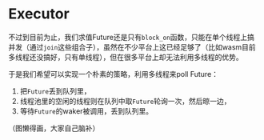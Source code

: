 # Executor

不过到目前为止，我们求值Future还是只有`block_on`函数，只能在单个线程上搞并发（通过`join`这些组合子），虽然在不少平台上这已经足够了（比如wasm目前多线程还没搞好，只有单线程），但在很多平台上却无法利用多线程的优势。

于是我们希望可以实现一个朴素的策略，利用多线程来poll Future：

1. 把`Future`丢到队列里，
2. 线程池里的空闲的线程则在队列中取`Future`轮询一次，然后晾一边，
3. 等待`Future`的waker被调用，丢到队列里。

（图懒得画，大家自己脑补）